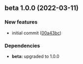 ## beta 1.0.0 (2022-03-11)


### New features

* initial commit ([00a43bc](https://github.com/EvanBacon/test-monorepo/commit/00a43bc7fbf15871e8cb70c57da4bbf22a62146a))



### Dependencies

* **beta:** upgraded to 1.0.0
